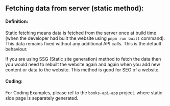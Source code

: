 ## Fetching data from server (static method):

#### Definition:

Static fetching means data is fetched from the server once at build time (when the developer had built the website using `pnpm run built` command). This data remains fixed without any additional API calls. This is the default behaviour.

If you are using SSG (Static site generation) method to fetch the data then you would need to rebuilt the website again and again when you add new content or data to the website. This method is good for SEO of a website.

#### Coding:

For Coding Examples, please ref to the `books-api-app` project. where static side page is separately generated.

